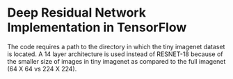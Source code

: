 # Deep Residual Network Implementation in TensorFlow

The code requires a path to the directory in which the tiny imagenet dataset is located. 
A 14 layer architecture is used instead of RESNET-18 because of the smaller size of images in tiny imagenet as compared to the full imagenet (64 X 64 vs 224 X 224). 
